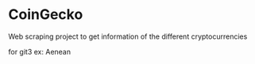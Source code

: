 # CoinGecko
Web scraping project to get information of the different cryptocurrencies

for git3 ex: Aenean
